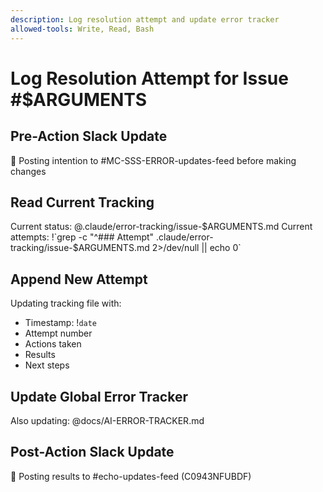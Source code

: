 ```yaml
---
description: Log resolution attempt and update error tracker
allowed-tools: Write, Read, Bash
---
```


# Log Resolution Attempt for Issue #$ARGUMENTS

## Pre-Action Slack Update
📢 Posting intention to #MC-SSS-ERROR-updates-feed before making changes

## Read Current Tracking
Current status: @.claude/error-tracking/issue-$ARGUMENTS.md
Current attempts: !`grep -c "^### Attempt" .claude/error-tracking/issue-$ARGUMENTS.md 2>/dev/null || echo 0`

## Append New Attempt
Updating tracking file with:
- Timestamp: !`date`
- Attempt number
- Actions taken
- Results
- Next steps

## Update Global Error Tracker
Also updating: @docs/AI-ERROR-TRACKER.md

## Post-Action Slack Update
📢 Posting results to #echo-updates-feed (C0943NFUBDF)